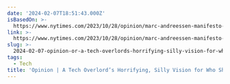 ```yaml
---
date: '2024-02-07T18:51:43.000Z'
isBasedOn: >-
  https://www.nytimes.com/2023/10/28/opinion/marc-andreessen-manifesto-techno-optimism.html
link: >-
  https://www.nytimes.com/2023/10/28/opinion/marc-andreessen-manifesto-techno-optimism.html
slug: >-
  2024-02-07-opinion-or-a-tech-overlords-horrifying-silly-vision-for-who-should-rule-th
tags:
  - Tech
title: 'Opinion | A Tech Overlord’s Horrifying, Silly Vision for Who Should Rule th'
---
```


